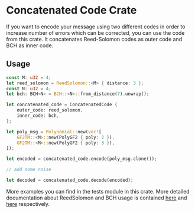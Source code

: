 # Concatenated Code Crate

If you want to encode your message using two different codes in order to increase number of errors which can be corrected, you can use the code from this crate. It concatenates Reed-Solomon codes as outer code and BCH as inner code. 

## Usage

```rust
const M: u32 = 4;
let reed_solomon = ReedSolomon::<M> { distance: 3 };
const N: u32 = 4;
let bch: BCH<N> = BCH::<N>::from_distance(7).unwrap();

let concatenated_code = ConcatenatedCode {
    outer_code: reed_solomon,
    inner_code: bch,
};

let poly_msg = Polynomial::new(vec![
    GF2TM::<M>::new(PolyGF2 { poly: 2 }),
    GF2TM::<M>::new(PolyGF2 { poly: 3 }),
]);

let encoded = concatenated_code.encode(poly_msg.clone());

// add some noise

let decoded = concatenated_code.decode(encoded);
```

More examples you can find in the tests module in this crate. More detailed documentation about ReedSolomon and BCH usage is contained [here](../reed_solomon/README.md) and [here](../bch/README.md) respectively.